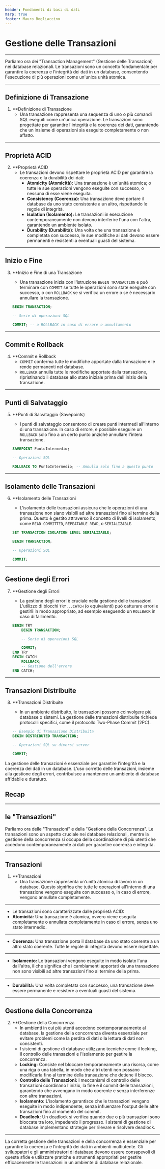 ```yaml
---
header: Fondamenti di basi di dati
marp: true
footer: Mauro Bogliaccino
---
```


# Gestione delle Transazioni

---

Parliamo ora dei "Transaction Management" (Gestione delle Transazioni) nei database relazionali. Le transazioni sono un concetto fondamentale per garantire la coerenza e l'integrità dei dati in un database, consentendo l'esecuzione di più operazioni come un'unica unità atomica.

---

## Definizione di Transazione

1. **Definizione di Transazione
   - Una transazione rappresenta una sequenza di uno o più comandi SQL eseguiti come un'unica operazione. Le transazioni sono progettate per garantire l'integrità e la coerenza dei dati, garantendo che un insieme di operazioni sia eseguito completamente o non affatto.

---

## Proprietà ACID

2. **Proprietà ACID
   - Le transazioni devono rispettare le proprietà ACID per garantire la coerenza e la durabilità dei dati:
      - **Atomicity (Atomicità):** Una transazione è un'unità atomica; o tutte le sue operazioni vengono eseguite con successo, o nessuna di esse viene eseguita.
      - **Consistency (Coerenza):** Una transazione deve portare il database da uno stato consistente a un altro, rispettando le regole di integrità.
      - **Isolation (Isolamento):** Le transazioni in esecuzione contemporaneamente non devono interferire l'una con l'altra, garantendo un ambiente isolato.
      - **Durability (Durabilità):** Una volta che una transazione è completata con successo, le sue modifiche ai dati devono essere permanenti e resistenti a eventuali guasti del sistema.

---

## Inizio e Fine

3. **Inizio e Fine di una Transazione
   - Una transazione inizia con l'istruzione `BEGIN TRANSACTION` e può terminare con `COMMIT` se tutte le operazioni sono state eseguite con successo, o con `ROLLBACK` se si verifica un errore o se è necessario annullare la transazione.

   ```sql
   BEGIN TRANSACTION;

   -- Serie di operazioni SQL

   COMMIT; -- o ROLLBACK in caso di errore o annullamento
   ```

---

## Commit e Rollback

4. **Commit e Rollback
   - `COMMIT` conferma tutte le modifiche apportate dalla transazione e le rende permanenti nel database.
   - `ROLLBACK` annulla tutte le modifiche apportate dalla transazione, ripristinando il database allo stato iniziale prima dell'inizio della transazione.

---

## Punti di Salvataggio

5. **Punti di Salvataggio (Savepoints)
   - I punti di salvataggio consentono di creare punti intermedi all'interno di una transazione. In caso di errore, è possibile eseguire un `ROLLBACK` solo fino a un certo punto anziché annullare l'intera transazione.

   ```sql
   SAVEPOINT PuntoIntermedio;

   -- Operazioni SQL

   ROLLBACK TO PuntoIntermedio; -- Annulla solo fino a questo punto
   ```

---

## Isolamento delle Transazioni

6. **Isolamento delle Transazioni
   - L'isolamento delle transazioni assicura che le operazioni di una transazione non siano visibili ad altre transazioni fino al termine della prima. Questo è gestito attraverso il concetto di livelli di isolamento, come `READ COMMITTED`, `REPEATABLE READ`, o `SERIALIZABLE`.

   ```sql
   SET TRANSACTION ISOLATION LEVEL SERIALIZABLE;

   BEGIN TRANSACTION;

   -- Operazioni SQL

   COMMIT;
   ```

---

## Gestione degli Errori

7. **Gestione degli Errori
   - La gestione degli errori è cruciale nella gestione delle transazioni. L'utilizzo di blocchi `TRY...CATCH` (o equivalenti) può catturare errori e gestirli in modo appropriato, ad esempio eseguendo un `ROLLBACK` in caso di fallimento.

   ```sql
   BEGIN TRY
       BEGIN TRANSACTION;

       -- Serie di operazioni SQL

       COMMIT;
   END TRY
   BEGIN CATCH
       ROLLBACK;
       -- Gestione dell'errore
   END CATCH;
   ```

---

## Transazioni Distribuite

8. **Transazioni Distribuite
   - In un ambiente distribuito, le transazioni possono coinvolgere più database o sistemi. La gestione delle transazioni distribuite richiede protocolli specifici, come il protocollo Two-Phase Commit (2PC).

   ```sql
   -- Esempio di Transazione Distribuita
   BEGIN DISTRIBUTED TRANSACTION;

   -- Operazioni SQL su diversi server

   COMMIT;
   ```

La gestione delle transazioni è essenziale per garantire l'integrità e la coerenza dei dati in un database. L'uso corretto delle transazioni, insieme alla gestione degli errori, contribuisce a mantenere un ambiente di database affidabile e duraturo.

## Recap

---


## le "Transazioni"

Parliamo ora delle "Transazioni" e della "Gestione della Concorrenza". Le transazioni sono un aspetto cruciale nei database relazionali, mentre la gestione della concorrenza si occupa della coordinazione di più utenti che accedono contemporaneamente ai dati per garantire coerenza e integrità.

---

## Transazioni

1. **Transazioni
   - Una transazione rappresenta un'unità atomica di lavoro in un database. Questo significa che tutte le operazioni all'interno di una transazione vengono eseguite con successo o, in caso di errore, vengono annullate completamente.

---

   - Le transazioni sono caratterizzate dalle proprietà ACID:
- **Atomicità:** Una transazione è atomica, ovvero viene eseguita completamente o annullata completamente in caso di errore, senza uno stato intermedio.

---

- **Coerenza:** Una transazione porta il database da uno stato coerente a un altro stato coerente. Tutte le regole di integrità devono essere rispettate.

---

- **Isolamento:** Le transazioni vengono eseguite in modo isolato l'una dall'altra, il che significa che i cambiamenti apportati da una transazione non sono visibili ad altre transazioni fino al termine della prima.

---

- **Durabilità:** Una volta completata con successo, una transazione deve essere permanente e resistere a eventuali guasti del sistema.

---

## Gestione della Concorrenza

2. **Gestione della Concorrenza
   - In ambienti in cui più utenti accedono contemporaneamente al database, la gestione della concorrenza diventa essenziale per evitare problemi come la perdita di dati o la lettura di dati non consistenti.
   - I sistemi di gestione di database utilizzano tecniche come il locking, il controllo delle transazioni e l'isolamento per gestire la concorrenza.
   - **Locking:** Consiste nel bloccare temporaneamente una risorsa, come una riga o una tabella, in modo che altri utenti non possano modificarla fino al termine della transazione che detiene il blocco.
   - **Controllo delle Transazioni:** I meccanismi di controllo delle transazioni coordinano l'inizio, la fine e il commit delle transazioni, garantendo che avvengano in modo coerente e senza interferenze con altre transazioni.
   - **Isolamento:** L'isolamento garantisce che le transazioni vengano eseguite in modo indipendente, senza influenzare l'output delle altre transazioni fino al momento del commit.
   - **Deadlock:** Un deadlock si verifica quando due o più transazioni sono bloccate tra loro, impedendo il progresso. I sistemi di gestione di database implementano strategie per rilevare e risolvere deadlock.

---

La corretta gestione delle transazioni e della concorrenza è essenziale per garantire la coerenza e l'integrità dei dati in ambienti multiutente. Gli sviluppatori e gli amministratori di database devono essere consapevoli di queste sfide e utilizzare pratiche e strumenti appropriati per gestire efficacemente le transazioni in un ambiente di database relazionale.
